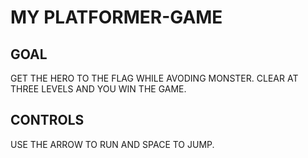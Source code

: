 # MY PLATFORMER-GAME

## GOAL

GET THE HERO TO THE FLAG WHILE AVODING MONSTER. CLEAR AT THREE LEVELS AND YOU WIN THE GAME.

## CONTROLS

USE THE ARROW TO RUN AND SPACE TO JUMP.
